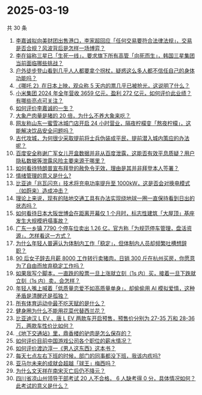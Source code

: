 # 2025-03-19

共 30 条

<!-- BEGIN ZHIHUVIDEO -->
<!-- 最后更新时间 Wed Mar 19 2025 07:11:53 GMT+0800 (China Standard Time) -->
1. [李嘉诚拟向美财团出售港口，李家超回应「任何交易要符合法律法规」，交易是否合规？风波背后是怎样一场博弈？](https://www.zhihu.com/question/15267192803)
1. [李在镕称三星已「生死一线」，要求旗下所有高管「向死而生」，韩国三星集团当前面临哪些挑战？](https://www.zhihu.com/question/15249986176)
1. [户外徒步登山看到几乎人人都要拿个拐杖，疑惑这么多人都不信任自己的身体功能吗？](https://www.zhihu.com/question/14523161775)
1. [《哪吒 2》在日本上映，观众称 5 天内的票几乎已被抢光，这说明了什么？](https://www.zhihu.com/question/15034511520)
1. [小米集团 2024 年全年营收 3659 亿元，盈利 272 亿元，如何评价此业绩？有哪些亮点可关注？](https://www.zhihu.com/question/15283215857)
1. [如何评价李嘉诚的一生？](https://www.zhihu.com/question/268907535)
1. [大象产肉量是猪的 20 倍，为什么不养大象来吃？](https://www.zhihu.com/question/15175830276)
1. [网友称山东一蜜雪冰城门店开启 24 小时营业，隔夜柠檬变「熬夜柠檬」，这能解决饮品安全问题吗？](https://www.zhihu.com/question/15268394902)
1. [古代攻城，为何很少采取提前将士兵伪装成平民，提前潜入城内策应的办法呢？](https://www.zhihu.com/question/15078690483)
1. [百度安全称谢广军女儿开盒数据并非从百度泄露，这能否有效平息质疑？用户隐私数据等泄露风险主要来源于哪里？](https://www.zhihu.com/question/15284164582)
1. [如何看待特朗普宣布拜登的赦免令无效，理由是其并非拜登本人签署？](https://www.zhihu.com/question/15204301197)
1. [情绪管理的意义是什么?](https://www.zhihu.com/question/14214832567)
1. [比亚迪「兆瓦闪充」技术将充电功率提升至 1000kW，这是否会对换电模式（如蔚来）造成冲击？](https://www.zhihu.com/question/14963382563)
1. [理论上来说，现有的陆地交通工具有办法实现绕地球一圈一直保持看到日出的状态吗？](https://www.zhihu.com/question/1884060591829804600)
1. [如何看待日本大阪世博会在距离开幕仅 1 个月时，标志性建筑「大屋顶」基座发生大规模坍塌事故？](https://www.zhihu.com/question/15196705381)
1. [广东一乡镇 7790 个停车位卖出 1.26 亿，官方称「为规范停车管理，盘活资源」，怎样看这一方式？](https://www.zhihu.com/question/15039632977)
1. [为什么年轻人普遍认为体制内工作「稳定」，但体制内人员却频繁吐槽想辞职？](https://www.zhihu.com/question/14969763221)
1. [90 后女子辞去月薪 8000 工作转行卖猪肉，日销 300 斤在杭州买房，你愿意为了自由而放弃稳定工作吗？](https://www.zhihu.com/question/15239743750)
1. [如果我写个脚本，一直跌的股票一旦上涨就立刻（1s 内）买，接着一旦下跌就立刻（1s 内）卖，会怎样？](https://www.zhihu.com/question/14788005414)
1. [年轻人嘴上喊着「低质量恋爱不如高质量单身」，却偷偷用 AI 模拟爱情，这种矛盾是清醒还是孤独？](https://www.zhihu.com/question/14953269915)
1. [所有体育运动中最不吃天赋的是什么？](https://www.zhihu.com/question/14071887033)
1. [健身圈为什么不能用花菜代替西兰花？](https://www.zhihu.com/question/14768381995)
1. [比亚迪汉 L EV 、唐 L EV 两款车开启预售，预售价分别为 27-35 万和 28-36 万，两款车性价比如何？](https://www.zhihu.com/question/15223105236)
1. [《地下交通站》里，鼎香楼的驴肉是怎么保存的？](https://www.zhihu.com/question/491913008)
1. [如何评价目前中国游戏公司各个职位的薪水情况？](https://www.zhihu.com/question/57600835)
1. [如何评价渡边淳一《男人这东西》这本书？](https://www.zhihu.com/question/31340754)
1. [每天七点左右下班的时候，部门的同事都没下班，我该内疚吗?](https://www.zhihu.com/question/14887797950)
1. [亚马尔未来的成就会超越「球王」梅西吗？](https://www.zhihu.com/question/7094810395)
1. [为什么文天祥在南宋灭亡后仍不降元？](https://www.zhihu.com/question/423675735)
1. [四川省凉山州领导干部考试 20 人不合格， 6 人缺考得 0 分，具体情况如何？此考试的意义是什么？](https://www.zhihu.com/question/15153946775)
<!-- END ZHIHUVIDEO -->
